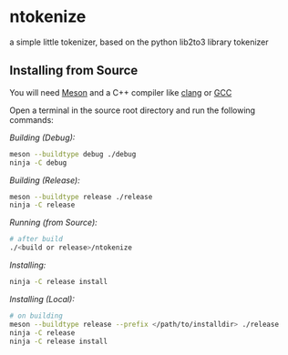 # ntokenize

a simple little tokenizer, based on the python lib2to3
library tokenizer

## Installing from Source

You will need [Meson](https://mesonbuild.com/) and a C++ compiler
like [clang](https://clang.llvm.org/) or [GCC](https://www.gnu.org/software/gcc/)

Open a terminal in the source root directory and run the following commands:

_Building (Debug):_

```sh
meson --buildtype debug ./debug
ninja -C debug
```

_Building (Release):_

```sh
meson --buildtype release ./release
ninja -C release
```

_Running (from Source):_

```sh
# after build
./<build or release>/ntokenize
```

_Installing:_

```sh
ninja -C release install
```

_Installing (Local):_

```sh
# on building
meson --buildtype release --prefix </path/to/installdir> ./release
ninja -C release
ninja -C release install
```

